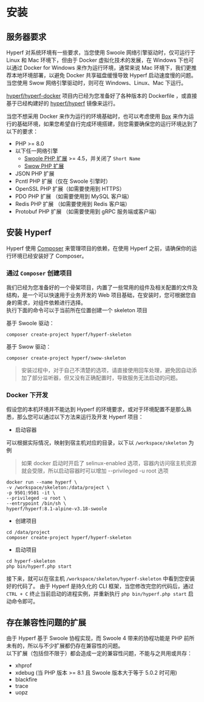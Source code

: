 # 安装

## 服务器要求

Hyperf 对系统环境有一些要求，当您使用 Swoole 网络引擎驱动时，仅可运行于 Linux 和 Mac 环境下，但由于 Docker 虚拟化技术的发展，在 Windows 下也可以通过 Docker for Windows 来作为运行环境，通常来说 Mac 环境下，我们更推荐本地环境部署，以避免 Docker 共享磁盘缓慢导致 Hyperf 启动速度慢的问题。当您使用 Swow 网络引擎驱动时，则可在 Windows、Linux、Mac 下运行。

[hyperf/hyperf-docker](https://github.com/hyperf/hyperf-docker) 项目内已经为您准备好了各种版本的 Dockerfile ，或直接基于已经构建好的 [hyperf/hyperf](https://hub.docker.com/r/hyperf/hyperf) 镜像来运行。   

当您不想采用 Docker 来作为运行的环境基础时，也可以考虑使用 [Box](zh-cn/eco/box.md) 来作为运行的基础环境，如果您希望自行完成环境搭建，则您需要确保您的运行环境达到了以下的要求：   

 - PHP >= 8.0
 - 以下任一网络引擎
   - [Swoole PHP 扩展](https://github.com/swoole/swoole-src) >= 4.5，并关闭了 `Short Name`
   - [Swow PHP 扩展](https://github.com/swow/swow)
 - JSON PHP 扩展
 - Pcntl PHP 扩展（仅在 Swoole 引擎时）
 - OpenSSL PHP 扩展（如需要使用到 HTTPS）
 - PDO PHP 扩展 （如需要使用到 MySQL 客户端）
 - Redis PHP 扩展 （如需要使用到 Redis 客户端）
 - Protobuf PHP 扩展 （如需要使用到 gRPC 服务端或客户端）

## 安装 Hyperf

Hyperf 使用 [Composer](https://getcomposer.org) 来管理项目的依赖，在使用 Hyperf 之前，请确保你的运行环境已经安装好了 Composer。

### 通过 `Composer` 创建项目

我们已经为您准备好的一个骨架项目，内置了一些常用的组件及相关配置的文件及结构，是一个可以快速用于业务开发的 Web 项目基础，在安装时，您可根据您自身的需求，对组件依赖进行选择。   
执行下面的命令可以于当前所在位置创建一个 skeleton 项目

基于 Swoole 驱动：   
```
composer create-project hyperf/hyperf-skeleton 
```
基于 Swow 驱动：   
```
composer create-project hyperf/swow-skeleton 
```

> 安装过程中，对于自己不清楚的选项，请直接使用回车处理，避免因自动添加了部分监听器，但又没有正确配置时，导致服务无法启动的问题。

### Docker 下开发

假设您的本机环境并不能达到 Hyperf 的环境要求，或对于环境配置不是那么熟悉，那么您可以通过以下方法来运行及开发 Hyperf 项目：

- 启动容器

可以根据实际情况，映射到宿主机对应的目录，以下以 `/workspace/skeleton` 为例

> 如果 docker 启动时开启了 selinux-enabled 选项，容器内访问宿主机资源就会受限，所以启动容器时可以增加 --privileged -u root 选项

```shell
docker run --name hyperf \
-v /workspace/skeleton:/data/project \
-p 9501:9501 -it \
--privileged -u root \
--entrypoint /bin/sh \
hyperf/hyperf:8.1-alpine-v3.18-swoole
```

- 创建项目

```shell
cd /data/project
composer create-project hyperf/hyperf-skeleton
```

- 启动项目

```shell
cd hyperf-skeleton
php bin/hyperf.php start
```

接下来，就可以在宿主机 `/workspace/skeleton/hyperf-skeleton` 中看到您安装好的代码了。
由于 Hyperf 是持久化的 CLI 框架，当您修改完您的代码后，通过 `CTRL + C` 终止当前启动的进程实例，并重新执行 `php bin/hyperf.php start` 启动命令即可。

## 存在兼容性问题的扩展

由于 Hyperf 基于 Swoole 协程实现，而 Swoole 4 带来的协程功能是 PHP 前所未有的，所以与不少扩展都仍存在兼容性的问题。   
以下扩展（包括但不限于）都会造成一定的兼容性问题，不能与之共用或共存：

- xhprof
- xdebug (当 PHP 版本 >= 8.1 且 Swoole 版本大于等于 5.0.2 时可用)
- blackfire
- trace
- uopz
